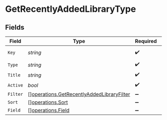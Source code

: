 # GetRecentlyAddedLibraryType


## Fields

| Field                                                                                                  | Type                                                                                                   | Required                                                                                               | Description                                                                                            | Example                                                                                                |
| ------------------------------------------------------------------------------------------------------ | ------------------------------------------------------------------------------------------------------ | ------------------------------------------------------------------------------------------------------ | ------------------------------------------------------------------------------------------------------ | ------------------------------------------------------------------------------------------------------ |
| `Key`                                                                                                  | *string*                                                                                               | :heavy_check_mark:                                                                                     | N/A                                                                                                    | /library/sections/2/all?type=2                                                                         |
| `Type`                                                                                                 | *string*                                                                                               | :heavy_check_mark:                                                                                     | N/A                                                                                                    | show                                                                                                   |
| `Title`                                                                                                | *string*                                                                                               | :heavy_check_mark:                                                                                     | N/A                                                                                                    | TV Shows                                                                                               |
| `Active`                                                                                               | *bool*                                                                                                 | :heavy_check_mark:                                                                                     | N/A                                                                                                    | false                                                                                                  |
| `Filter`                                                                                               | [][operations.GetRecentlyAddedLibraryFilter](../../models/operations/getrecentlyaddedlibraryfilter.md) | :heavy_minus_sign:                                                                                     | N/A                                                                                                    |                                                                                                        |
| `Sort`                                                                                                 | [][operations.Sort](../../models/operations/sort.md)                                                   | :heavy_minus_sign:                                                                                     | N/A                                                                                                    |                                                                                                        |
| `Field`                                                                                                | [][operations.Field](../../models/operations/field.md)                                                 | :heavy_minus_sign:                                                                                     | N/A                                                                                                    |                                                                                                        |